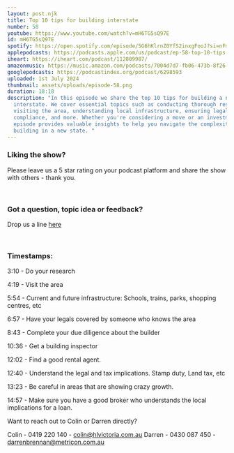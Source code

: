 ```yaml
---
layout: post.njk
title: Top 10 tips for building interstate
number: 58
youtube: https://www.youtube.com/watch?v=mH6TG5sQ97E
id: mH6TG5sQ97E
spotify: https://open.spotify.com/episode/5G6hKlrnZ0YfS2inxgFooJ?si=nFm0uce4QKe-Rez27Mn1xw
applepodcasts: https://podcasts.apple.com/us/podcast/ep-58-top-10-tips-for-building-interstate/id1681936589?i=1000660724490
iheart: https://iheart.com/podcast/112809987/
amazonmusic: https://music.amazon.com/podcasts/7004d7d7-fb06-473b-8f26-8ce9992cac11/episodes/49c9b736-c7d5-4f0f-824b-06a4890ec9c5/home-building-hub-ep-58-top-10-tips-for-building-interstate
googlepodcasts: https://podcastindex.org/podcast/6298593
uploaded: 1st July 2024
thumbnail: assets/uploads/episode-58.png
duration: 18:18
description: "In this episode we share the top 10 tips for building a new home
  interstate. We cover essential topics such as conducting thorough research,
  visiting the area, understanding local infrastructure, ensuring legal
  compliance, and more. Whether you're considering a move or an investment, this
  episode provides valuable insights to help you navigate the complexities of
  building in a new state. "
---
```

### Liking the show?

Please leave us a 5 star rating on your podcast platform and share the show with others - thank you.

<br>

### Got a question, topic idea or feedback?

Drop us a line <a href="/contact" id="contact-us" target="_blank">here</a>

<br>

### Timestamps:

3:10 - Do your research

4:19 - Visit the area

5:54 - Current and future infrastructure: Schools, trains, parks, shopping centres, etc

6:57 - Have your legals covered by someone who knows the area

8:43 - Complete your due diligence about the builder

10:36 - Get a building inspector 

12:02 - Find a good rental agent.

12:40 - Understand the legal and tax implications. Stamp duty, Land tax, etc

13:23 - Be careful in areas that are showing crazy growth.

14:57 - Make sure you have a good broker who understands the local implications for a loan.

Want to reach out to Colin or Darren directly?

Colin - 0419 220 140 - colin@hlvictoria.com.au
Darren - 0430 087 450 - darrenbrennan@metricon.com.au